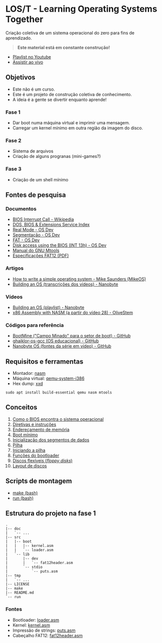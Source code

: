 # LOS/T - Learning Operating Systems Together

Criação coletiva de um sistema operacional do zero para fins de aprendizado.

> **Este material está em constante construção!**

- [Playlist no Youtube](https://youtube.com/playlist?list=PLXoSGejyuQGpIS8dyHzvdB1vs45ZWzOBe&si=vWhv8prTm3MIiKsT)
- [Assistir ao vivo](https://twitch.tv/blauaraujo)

## Objetivos

- Este não é um curso.
- Este é um projeto de construção coletiva de conhecimento.
- A ideia é a gente se divertir enquanto aprende!

### Fase 1

- Dar boot numa máquina virtual e imprimir uma mensagem.
- Carregar um kernel mínimo em outra região da imagem do disco.

### Fase 2

- Sistema de arquivos
- Criação de alguns progranas (mini-games?)

### Fase 3

- Criação de um shell mínimo

## Fontes de pesquisa

### Documentos

- [BIOS Interrupt Call - Wikipedia](https://en.wikipedia.org/wiki/BIOS_interrupt_call)
- [DOS, BIOS & Extensions Service Index](http://www.techhelpmanual.com/27-dos__bios___extensions_service_index.html)
- [Real Mode - OS Dev](https://wiki.osdev.org/Real_Mode)
- [Segmentação - OS Dev](https://wiki.osdev.org/Segmentation)
- [FAT - OS Dev](https://wiki.osdev.org/FAT)
- [Disk access using the BIOS (INT 13h) - OS Dev](https://wiki.osdev.org/Disk_access_using_the_BIOS_(INT_13h))
- [Manual do GNU Mtools](https://www.gnu.org/software/mtools/manual/mtools.html)
- [Especificações FAT12 (PDF)](https://www.eit.lth.se/fileadmin/eit/courses/eitn50/Literature/fat12_description.pdf)

### Artigos

- [How to write a simple operating system - Mike Saunders (MikeOS)](https://mikeos.sourceforge.net/write-your-own-os.html)
- [Building an OS (transcrições dos vídeos) - Nanobyte](https://nanobyte.dev/transcripts/building-an-os-1-hello-world)

### Vídeos

- [Building an OS (playlist) - Nanobyte](https://www.youtube.com/watch?v=9t-SPC7Tczc&list=PLFjM7v6KGMpiH2G-kT781ByCNC_0pKpPN)
- [x86 Assembly with NASM (a partir do vídeo 28) -  OliveStem](https://youtube.com/playlist?list=PL2EF13wm-hWCoj6tUBGUmrkJmH1972dBB&si=F5GnAdNp4rEr_8vD)

### Códigos para referência

- [BootMine ("Campo Minado" para o setor de boot) - GitHub](https://github.com/io12/BootMine/blob/master/mine.asm)
- [ghaiklor-os-gcc (OS educacional) - GitHub](https://github.com/ghaiklor/ghaiklor-os-gcc)
- [Nanobyte OS (fontes da série em vídeo) - GitHub](https://github.com/nanobyte-dev/nanobyte_os)

## Requisitos e ferramentas

- Montador: [nasm](https://manpages.debian.org/unstable/nasm/nasm.1.en.html)
- Máquina virtual: [qemu-system-i386](https://manpages.debian.org/unstable/qemu-system-x86/qemu-system-i386.1.en.html)
- Hex dump: [xxd](https://manpages.debian.org/unstable/xxd/xxd.1.en.html)

```
sudo apt install build-essential qemu nasm mtools
```

## Conceitos

1. [Como o BIOS encontra o sistema operacional](doc/01-como-o-bios-encontra-o-os.md)
1. [Diretivas e instruções](doc/02-diretivas-e-instrucoes.md)
1. [Endereçamento de memória](doc/03-enderecamento-de-memoria.md)
1. [Boot mínimo](doc/04-boot-minimo.md)
1. [Inicialização dos segmentos de dados](doc/05-inicializacao-dos-segmentos-de-dados.md) 
1. [Pilha](doc/06-pilha.md)
1. [Iniciando a pilha](doc/07-iniciando-a-pilha.md)
1. [Funções do bootloader](doc/08-funcoes-do-bootloader.md)
1. [Discos flexíveis (*floppy disks*)](doc/09-floppy-disks.md)
1. [Layout de discos](doc/10-layout-de-discos.md)

## Scripts de montagem

- [make (bash)](make)
- [run (bash)](run)

## Estrutura do projeto na fase 1

```
.
|-- doc
|   `-- ...
|-- src
|   |-- boot
|   |   |-- kernel.asm
|   |   `-- loader.asm
|   `-- lib
|       |-- dev
|       |   `-- fat12header.asm
|       `-- stdio
|           `-- puts.asm
|-- tmp
|   `-- ...
|-- LICENSE
|-- make
|-- README.md
`-- run
```

### Fontes

- Bootloader: [loader.asm](src/boot/loader.asm)
- Kernel: [kernel.asm](src/boot/kernel.asm)
- Impressão de strings: [puts.asm](src/lib/stdio/puts.asm)
- Cabeçalho FAT12: [fat12header.asm](src/lib/dev/fat12header.asm)


